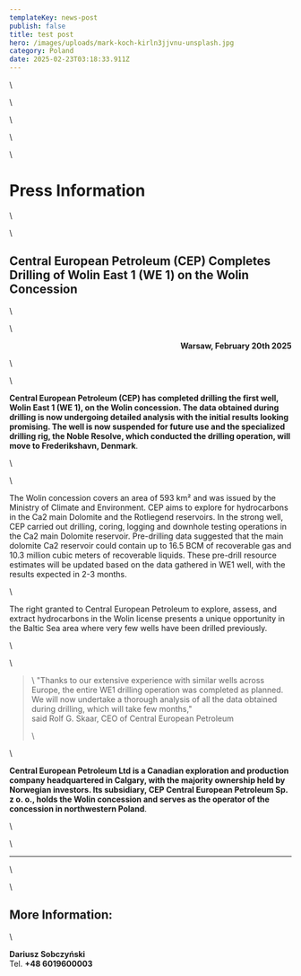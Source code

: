 ```yaml
---
templateKey: news-post
publish: false
title: test post
hero: /images/uploads/mark-koch-kirln3jjvnu-unsplash.jpg
category: Poland
date: 2025-02-23T03:18:33.911Z
---
```

<!DOCTYPE html>

<html lang="en">

<head>

\    <meta charset="UTF-8">

\    <meta name="viewport" content="width=device-width, initial-scale=1.0">

\    <title>Press Information</title>

\    <style>

\    body {

\    font-family: Arial, sans-serif;

\    margin: 40px;

\    line-height: 1.6;

\    }

\    h1, h2 {

\    text-align: center;

\    }

\    blockquote {

\    font-style: italic;

\    border-left: 4px solid #ccc;

\    padding-left: 10px;

\    margin-left: 20px;

\    }

\    .contact {

\    margin-top: 20px;

\    font-weight: bold;

\    }

\    </style>

</head>

<body>

\    <h1>Press Information</h1>

\    

\    <h2>Central European Petroleum (CEP) Completes Drilling of Wolin East 1 (WE 1) on the Wolin Concession</h2>

\    

\    <p style="text-align: right;"><strong>Warsaw, February 20th 2025</strong></p>

\    

\    <p><strong>Central European Petroleum (CEP) has completed drilling the first well, Wolin East 1 (WE 1), on the Wolin concession. The data obtained during drilling is now undergoing detailed analysis with the initial results looking promising. The well is now suspended for future use and the specialized drilling rig, the Noble Resolve, which conducted the drilling operation, will move to Frederikshavn, Denmark</strong>.</p>

\    

\    <p>The Wolin concession covers an area of 593 km² and was issued by the Ministry of Climate and Environment. CEP aims to explore for hydrocarbons in the Ca2 main Dolomite and the Rotliegend reservoirs. In the strong well, CEP carried out drilling, coring, logging and downhole testing operations in the Ca2 main Dolomite reservoir.  Pre-drilling data suggested that the main dolomite Ca2 reservoir could contain up to 16.5 BCM of recoverable gas and 10.3 million cubic meters of recoverable liquids.  These pre-drill resource estimates will be updated based on the data gathered in WE1 well, with the results expected in 2-3 months.</p>

   

\    <p>The right granted to Central European Petroleum to explore, assess, and extract hydrocarbons in the Wolin license presents a unique opportunity in the Baltic Sea area where very few wells have been drilled previously.</p>

\    

\    <blockquote>

\    "Thanks to our extensive experience with similar wells across Europe, the entire WE1 drilling operation was completed as planned. We will now undertake a thorough analysis of all the data obtained during drilling, which will take few months,"  said Rolf G. Skaar, CEO of Central European Petroleum

\    </blockquote>

\    <p><strong>Central European Petroleum Ltd is a Canadian exploration and production company headquartered in Calgary, with the majority ownership held by Norwegian investors. Its subsidiary, CEP Central European Petroleum Sp. z o. o., holds the Wolin concession and serves as the operator of the concession in northwestern Poland</strong>.</p>

\    

\    <hr>

\    

\    <h2>More Information:</h2>

\    <p class="contact"><strong>Dariusz Sobczyński</strong><br>Tel. <strong>+48 6019600003</strong></p>

</body>

</html>
